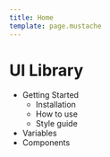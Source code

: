 ```yaml
---
title: Home
template: page.mustache
---
```


# UI Library

* Getting Started
	* Installation
	* How to use
	* Style guide
* Variables
* Components